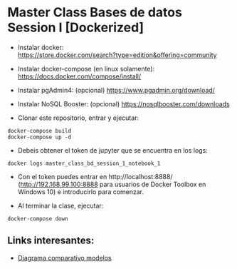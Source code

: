 # Master Class Bases de datos Session I [Dockerized]

- Instalar docker:  
https://store.docker.com/search?type=edition&offering=community

- Instalar docker-compose (en linux solamente):  
https://docs.docker.com/compose/install/

- Instalar pgAdmin4:  (opcional)
https://www.pgadmin.org/download/

- Instalar NoSQL Booster:  (opcional)
https://nosqlbooster.com/downloads  

- Clonar este repositorio, entrar y ejecutar:  
```
docker-compose build
docker-compose up -d
```
  
- Debeis obtener el token de jupyter que se encuentra en los logs:  
```
docker logs master_class_bd_session_1_notebook_1
```
  
- Con el token puedes entrar en http://localhost:8888/ (http://192.168.99.100:8888 para usuarios de Docker Toolbox en Windows 10) e introducirlo para comenzar.

- Al terminar la clase, ejecutar:
```
docker-compose down
```
## Links interesantes:

- [Diagrama comparativo modelos](https://docs.google.com/drawings/d/1pncEgJMPd8r69JI0d9bn1tCCmSivYgzp7o-5kpBMeGs/edit?usp=sharing)

